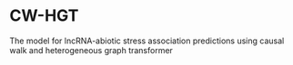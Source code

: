 # CW-HGT
The model for lncRNA-abiotic stress association predictions using causal walk and heterogeneous graph transformer
